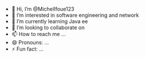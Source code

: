 - 👋 Hi, I’m @MichelIfoue123
- 👀 I’m interested in software engineering and network 
- 🌱 I’m currently learning Java ee
- 💞️ I’m looking to collaborate on 
- 📫 How to reach me ...
- 😄 Pronouns: ...
- ⚡ Fun fact: ...

<!---
MichelIfoue123/MichelIfoue123 is a ✨ special ✨ repository because its `README.md` (this file) appears on your GitHub profile.
You can click the Preview link to take a look at your changes.
--->
